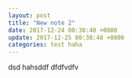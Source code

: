 ```yaml
---
layout: post
title: "New note 2"
date: 2017-12-24 00:38:48 +0800
update: 2017-12-25 00:38:48 +0800
categories: test haha
---
```

dsd
hahsddf
dfdfvdfv